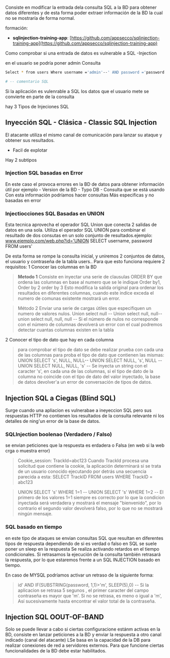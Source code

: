 Consiste en modificar la entrada dela consulta SQL a la BD para obtener datos diferentes y de esta forma poder extraer información de la BD la cual no se mostraría de forma normal.


formación:
- **sqlinjection-training-app**: [https://github.com/appsecco/sqlinjection-training-app](https://github.com/appsecco/sqlinjection-training-app)

Como comprobar si una entrada de datos es vulnerable a SQL -Injection

en el usuario se podría poner 
admin
Consulta
```sh fold:"consilta SQL-Injection"
Select * from users Where username ='admin'--' AND password ='password' '

# -- comentario SQL
```

Si la aplicación es vulenrable a SQL los datos que el usuario mete se convierte en parte de la consulta


hay 3 Tipos de Injeciones SQL
## Inyección SQL - Clásica - Classic SQL Injection
El atacante utiliza el mismo canal de comunicación para lanzar su ataque y obtener sus resultados.
- Facil de explotar


Hay 2 subtipos
### Injection SQL basadas en Error
En este caso el provoca errores en la BD de datos para obtener información útil por ejemplo
	- Version de la BD
	- Typo DB
	- Consulta que se está usando
Con esta información podríamos hacer consultas Más especificas y no basadas en error

### Injectiocciones SQL Basadas en UNION
Esta tecnica aprovecha el operador SQL Union  que conecta 2 salidas de datos en una sola.
Utiliza el operador SQL UNION para combinar el resultado de dos consutas en un solo conjunto de resultados.ejemplo:
www.ejemplo.com/web.php?id='UNION SELECT username, password FROM users'

De esta forma se rompe la consulta inicial, y uniremos 2 conjuntos de datos, el usuario y contraseña de la tabla users..
Para que esto funciona requiere 2 requisitos:
1 Conocer las columnas en la BD
> **Metodo 1** Consiste en inyectar una serie de clausulas ORDER BY que ordena las columnas en base al numero que se le indique
> Order by1,
> Order by 2
> order by 3
> Esto modifica la salida original para ordenar los resultados en diferentes columnas, cuando  este indice exceda el numero de comunas existente mostrará un error.
> 

>Método 2 Enviar una serie de cargas útiles que especifiquen un numero de valores nulos.
>Union select null --
>Union select null, null--
>union select null, null, null --
Si el número de nulos no corresponde con el número de columnas devolverá un error con el cual podremos detectar cuantas columnas existen en la tabla

2 Conocer el tipo de dato que hay en cada columna
>para comprobar el tipo de dato se debe realizar prueba con cada una de las columnas para proba el tipo de dato que contienen las mismas:
>UNION SELECT 's', NULL, NULL--
>UNION SELECT NULL, 's', NULL --
>UNION SELECT NULL, NULL, 's' --
Se inyecta un string con el caracter 's', en cada una de las columnas, si el tipo de dato de la columna no coincide con el tipo de dato del valor inyectado, la base de datos devolver'a un error de conversación de tipos de datos.



## Injection SQL a Ciegas (Blind SQL)
Surge cuando una apliacion es vulnerabae a ineyeccion SQL pero sus respuestas HTTP no contienen los resultados de la consulta relevante ni los detalles de ning'un error de la base de datos.


### SQLInjection boolenao (Verdadero / Falso)
se envian peticiones que la respuesta es erdadera o Falsa (en web si la web crga o muestra error)
>Cookie_session: TrackId=abc123
>Cuando TrackId procesa una solicitud que contiene la cookie, la aplicación determinará si se trata de un usuario conocido ejecutando por detrás una secuencia parecida a esta:
>SELECT TrackID FROM users WHERE TrackID = abc123

>UNION SELECT 's' WHERE 1=1 --
>UNION SELECT 's' WHERE 1=2 --
El primero de los valores 1=1 siempre es correcto por lo que la condicion inyectada será verdadera y mostrará el mensaje "bienvenido", por lo contrario el segundo valor devolverá falso, por lo que no se mostrará ningún mensaje.


### SQL basado en tiempo
en este tipo de ataques se envian consultas SQL que resultan en diferentes tipos de respuesta dependiendo de si es verdad o falso 
en SQL se suele poner un sleep en la respuesta
Se realiza activando retardos en el tiempo condicionales. Si retrasamos la ejecución de la consulta también retrasará la respuesta, por lo que estaremos frente a un SQL INJECTION  basado en tiempo.

En caso de MYSQL podríamos activar un retraso de la siguiente forma:

>id' AND IF(SUBSTRING(password, 1,1)>'m', SLEEP(5),0) --
>Si la aplicacion se retrasa 5 segunos , el primer caracter del campo contraseña es mayor que 'm'. Si no se retrasa, es meno o igual a 'm', Así sucesivamente hasta encontrar el valor total de la contraseña.


## Injection SQL OOUT-OF-BAND
Solo se puede llevar a cabo si ciertas configuracione estánm activas en la BD, consiste en  lanzar peticiones a la BD y enviar la respuesta a otro canal indicado  (canal del atacante)
LSe basa en la capacidad de la DB para realizar conexiones de red a servidores externos. Para que funcione ciertas funcionalidades de la BD debe estar habilitados.